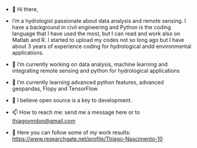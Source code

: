- 👋 Hi there, 
-  I’m a hydrologist passionate about data analysis and remote sensing. I have a background in civil engineering and Python is the coding language that I have used the most, but I can read and work also on Matlab and R. I started to upload my codes not so long ago but I have about 3 years of experience coding for hydrological andd environmental applications. 


- 🔭 I’m currently working on data analysis, machine learning and integrating remote sensing and python for hydrological applications
- 🌱 I’m currently learning advanced python features, advanced geopandas, Flopy and TensorFlow
- 💞️ I believe open source is a key to development.
- 📫 How to reach me: send me a message here or to thiagovmdon@gmail.com
- 🤔 Here you can follow some of my work results: https://www.researchgate.net/profile/Thiago-Nascimento-10
<!---
thiagovmdon/thiagovmdon is a ✨ special ✨ repository because its `README.md` (this file) appears on your GitHub profile.
You can click the Preview link to take a look at your changes.
--->
